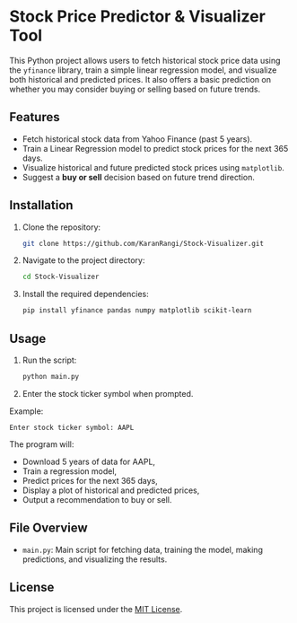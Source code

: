 # Stock Price Predictor & Visualizer Tool

This Python project allows users to fetch historical stock price data using the `yfinance` library, train a simple linear regression model, and visualize both historical and predicted prices. It also offers a basic prediction on whether you may consider buying or selling based on future trends.

## Features

- Fetch historical stock data from Yahoo Finance (past 5 years).
- Train a Linear Regression model to predict stock prices for the next 365 days.
- Visualize historical and future predicted stock prices using `matplotlib`.
- Suggest a **buy or sell** decision based on future trend direction.

## Installation

1. Clone the repository:
   ```bash
   git clone https://github.com/KaranRangi/Stock-Visualizer.git
   ```
2. Navigate to the project directory:
   ```bash
   cd Stock-Visualizer
   ```
3. Install the required dependencies:
   ```bash
   pip install yfinance pandas numpy matplotlib scikit-learn
   ```

## Usage

1. Run the script:
   ```bash
   python main.py
   ```
2. Enter the stock ticker symbol when prompted.

Example:
```
Enter stock ticker symbol: AAPL
```

The program will:
- Download 5 years of data for AAPL,
- Train a regression model,
- Predict prices for the next 365 days,
- Display a plot of historical and predicted prices,
- Output a recommendation to buy or sell.

## File Overview

- `main.py`: Main script for fetching data, training the model, making predictions, and visualizing the results.

## License

This project is licensed under the [MIT License](LICENSE).
